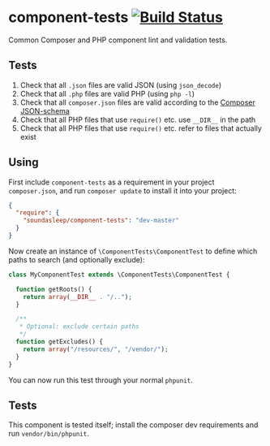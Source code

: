 component-tests [![Build Status](https://travis-ci.org/soundasleep/component-tests.svg?branch=master)](https://travis-ci.org/soundasleep/component-tests)
===============

Common Composer and PHP component lint and validation tests.

## Tests

1. Check that all `.json` files are valid JSON (using `json_decode`)
1. Check that all `.php` files are valid PHP (using `php -l`)
1. Check that all `composer.json` files are valid according to the [Composer JSON-schema](https://getcomposer.org/doc/04-schema.md#json-schema)
1. Check that all PHP files that use `require()` etc. use `__DIR__` in the path
1. Check that all PHP files that use `require()` etc. refer to files that actually exist

## Using

First include `component-tests` as a requirement in your project `composer.json`,
and run `composer update` to install it into your project:

```json
{
  "require": {
    "soundasleep/component-tests": "dev-master"
  }
}
```

Now create an instance of `\ComponentTests\ComponentTest` to define which paths
to search (and optionally exclude):

```php
class MyComponentTest extends \ComponentTests\ComponentTest {

  function getRoots() {
    return array(__DIR__ . "/..");
  }

  /**
   * Optional: exclude certain paths
   */
  function getExcludes() {
    return array("/resources/", "/vendor/");
  }
}
```

You can now run this test through your normal `phpunit`.

## Tests

This component is tested itself; install the composer dev requirements and run `vendor/bin/phpunit`.
